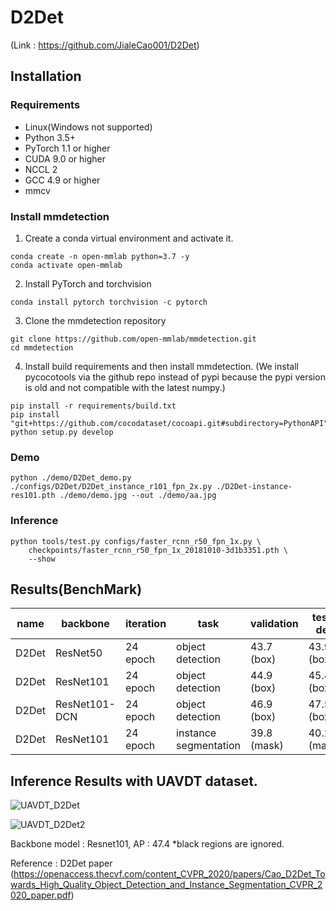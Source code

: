 # D2Det
(Link : https://github.com/JialeCao001/D2Det)

## Installation
### Requirements
* Linux(Windows not supported)
* Python 3.5+
* PyTorch 1.1 or higher
* CUDA 9.0 or higher
* NCCL 2
* GCC 4.9 or higher
* mmcv

### Install mmdetection
1) Create a conda virtual environment and activate it.
```text
conda create -n open-mmlab python=3.7 -y
conda activate open-mmlab
```

2) Install PyTorch and torchvision 
```text
conda install pytorch torchvision -c pytorch
```

3) Clone the mmdetection repository
```text
git clone https://github.com/open-mmlab/mmdetection.git
cd mmdetection
```

4) Install build requirements and then install mmdetection. (We install pycocotools via the github repo instead of pypi because the pypi version is old and not compatible with the latest numpy.)
```text
pip install -r requirements/build.txt
pip install "git+https://github.com/cocodataset/cocoapi.git#subdirectory=PythonAPI"
python setup.py develop
```
### Demo
```text
python ./demo/D2Det_demo.py ./configs/D2Det/D2Det_instance_r101_fpn_2x.py ./D2Det-instance-res101.pth ./demo/demo.jpg --out ./demo/aa.jpg
```

### Inference
```text
python tools/test.py configs/faster_rcnn_r50_fpn_1x.py \
    checkpoints/faster_rcnn_r50_fpn_1x_20181010-3d1b3351.pth \
    --show
```

## Results(BenchMark)
|name	|backbone	|iteration	|task	|validation	|test-dev	|download|
|---|---|---|---|---|---|---|
|D2Det	|ResNet50	|24 epoch	|object detection	|43.7 (box)	|43.9 (box)	|[Resnet50](https://drive.google.com/file/d/1es6y8Uu-fByOmTq_Y_M5uMuO42_ARI7k/view)|
|D2Det	|ResNet101	|24 epoch	|object detection	|44.9 (box)	|45.4 (box)	|[Resnet101](https://drive.google.com/open?id=14Cw9Y3vSdirkR3xLcb6F6H1hHr3qzLNj)|
|D2Det	|ResNet101-DCN	|24 epoch	|object detection	|46.9 (box)	|47.5 (box)	|[Resnet101-DCN](https://drive.google.com/open?id=1jDeAj_rMKLMf64BGwqiysis9IyZzTQ6w)|
|D2Det	|ResNet101	|24 epoch	|instance segmentation	|39.8 (mask)	|40.2 (mask)	|[Resnet101](https://drive.google.com/open?id=14Cw9Y3vSdirkR3xLcb6F6H1hHr3qzLNj)|


## Inference Results with UAVDT dataset.
![UAVDT_D2Det](https://user-images.githubusercontent.com/79160507/131081442-0bcac618-1aa8-4b44-8d54-c35302f32db2.PNG)

![UAVDT_D2Det2](https://user-images.githubusercontent.com/79160507/131081445-ede4dbda-6637-4b90-8f08-65e0796f1031.PNG)

Backbone model : Resnet101, AP : 47.4
*black regions are ignored.

Reference : D2Det paper (https://openaccess.thecvf.com/content_CVPR_2020/papers/Cao_D2Det_Towards_High_Quality_Object_Detection_and_Instance_Segmentation_CVPR_2020_paper.pdf)
